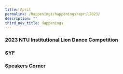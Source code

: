 ```yaml
---
title: April
permalink: /happenings/happenings/april2023/
description: ""
third_nav_title: Happenings
---
```

### 2023 NTU Institutional Lion Dance Competition 


### SYF

### Speakers Corner


